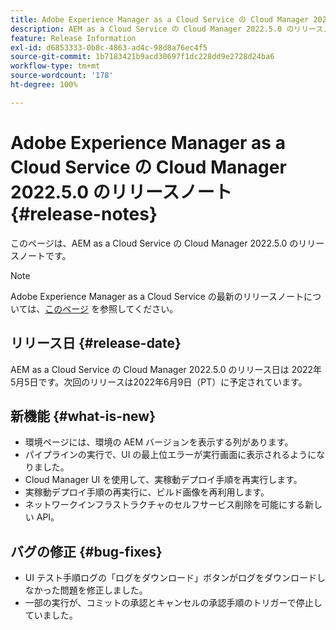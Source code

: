 ```yaml
---
title: Adobe Experience Manager as a Cloud Service の Cloud Manager 2022.5.0 のリリースノート
description: AEM as a Cloud Service の Cloud Manager 2022.5.0 のリリースノートです。
feature: Release Information
exl-id: d6853333-0b8c-4863-ad4c-98d8a76ec4f5
source-git-commit: 1b7183421b9acd30697f1dc228dd9e2728d24ba6
workflow-type: tm+mt
source-wordcount: '178'
ht-degree: 100%

---
```


# Adobe Experience Manager as a Cloud Service の Cloud Manager 2022.5.0 のリリースノート {#release-notes}

このページは、AEM as a Cloud Service の Cloud Manager 2022.5.0 のリリースノートです。

>[!NOTE]
>
>Adobe Experience Manager as a Cloud Service の最新のリリースノートについては、[このページ](/help/release-notes/release-notes-cloud/release-notes-current.md) を参照してください。

## リリース日 {#release-date}

AEM as a Cloud Service の Cloud Manager 2022.5.0 のリリース日は 2022年5月5日です。次回のリリースは2022年6月9日（PT）に予定されています。

## 新機能 {#what-is-new}

* 環境ページには、環境の AEM バージョンを表示する列があります。
* パイプラインの実行で、UI の最上位エラーが実行画面に表示されるようになりました。
* Cloud Manager UI を使用して、実稼動デプロイ手順を再実行します。
* 実稼動デプロイ手順の再実行に、ビルド画像を再利用します。
* ネットワークインフラストラクチャのセルフサービス削除を可能にする新しい API。

## バグの修正 {#bug-fixes}

* UI テスト手順ログの「ログをダウンロード」ボタンがログをダウンロードしなかった問題を修正しました。
* 一部の実行が、コミットの承認とキャンセルの承認手順のトリガーで停止していました。

